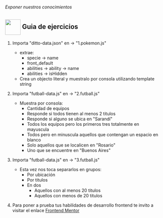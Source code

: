 ###### Exponer nuestros conocimientos

## <img  align= center width=50px height=50px src="https://media4.giphy.com/media/3hoLIVAJYkz6T0Ichp/giphy.gif?cid=6c09b952m4j3poopinf91rquev6qy4e8avu0bflq1e0vh4gp&ep=v1_internal_gif_by_id&rid=giphy.gif&ct=s"> Guia de ejercicios

1. Importa "ditto-data.json" en -> "1.pokemon.js"

   - extrae:
     - specie -> name
     - front_default
     - abilities -> ability -> name
     - abilities -> isHidden
   - Crea un objecto literal y muestralo por consola utilizando template string

2. Importa "futball-data.js" en -> "2.futball.js"

   - Muestra por consola:
     - Cantidad de equipos
     - Responde si todos tienen al menos 2 titulos
     - Responde si alguno se ubica en "Sarandí"
     - Todos los equipos pero los primeros tres totalmente en mayuscula
     - Todos pero en minuscula aquellos que contengan un espacio en blanco
     - Solo aquellos que se localicen en "Rosario"
     - Uno que se encuentre en "Buenos Aires"

3. Importa "futball-data.js" en -> "3.futball.js"

   - Esta vez nos toca separarlos en grupos:
     - Por ubicación
     - Por titulos
     - En dos
       - Aquellos con al menos 20 titulos
       - Aquellos con menos de 20 titulos

4. Para poner a prueba tus habilidades de desarrollo frontend
   te invito a visitar el enlace [Frontend Mentor](https://www.frontendmentor.io/challenges)
